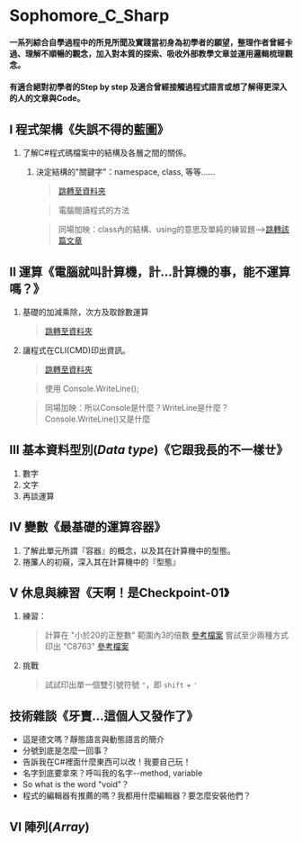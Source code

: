 # Sophomore_C_Sharp

#### 一系列綜合自學過程中的所見所聞及實踐當初身為初學者的願望，整理作者曾經卡過、理解不順暢的觀念，加入對本質的探索、吸收外部教學文章並運用邏輯梳理觀念。
#### 有適合絕對初學者的Step by step 及適合曾經接觸過程式語言或想了解得更深入的人的文章與Code。

## Ⅰ 程式架構《失誤不得的藍圖》

1. 了解C#程式碼檔案中的結構及各層之間的關係。
    1. 決定結構的"關鍵字"：namespace, class, 等等......
        > [跳轉至資料夾]("待轉")

        > 電腦閱讀程式的方法

        > 同場加映：class內的結構、using的意思及單純的練習題-->[跳轉該篇文章](http://www.google.com "註解")

## Ⅱ 運算《電腦就叫計算機，計...計算機的事，能不運算嗎？》

1. 基礎的加減乘除，次方及取餘數運算
    > [跳轉至資料夾]( "四則運算")

2. 讓程式在CLI(CMD)印出資訊。 
    > [跳轉至資料夾]( "CMD_PRINT")

    > 使用 Console.WriteLine();

    > 同場加映：所以Console是什麼？WriteLine是什麼？Console.WriteLine()又是什麼

## Ⅲ 基本資料型別(_Data type_)《它跟我長的不一樣ㄝ》

1. 數字
2. 文字
3. 再談運算

## Ⅳ 變數《最基礎的運算容器》

1. 了解此單元所謂『容器』的概念，以及其在計算機中的型態。
2. 捲簾人的初窺，深入其在計算機中的『型態』

## Ⅴ 休息與練習《天啊！是Checkpoint-01》

1. 練習：
    > 計算在 "小於20的正整數" 範圍內3的倍數 [參考檔案]("solution")
    > 嘗試至少兩種方式印出 "C8763" [參考檔案]("solution")

2. 挑戰
    > 試試印出單一個雙引號符號 `"`，即 `shift` + `'`

## 技術雜談《牙賣...這個人又發作了》
- 這是德文嗎？靜態語言與動態語言的簡介
- 分號到底是怎麼一回事？
- 告訴我在C#裡面什麼東西可以改！我要自己玩！
- 名字到底要拿來？呼叫我的名字--method, variable
- So what is the word "void"？
- 程式的編輯器有推薦的嗎？我都用什麼編輯器？要怎麼安裝他們？

## Ⅵ 陣列(_Array_)

